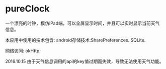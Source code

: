 # pureClock
一个漂亮的时钟，模仿iPad端，可以全屏显示时间，并且可以实时显示当前天气信息。

本应用中使用的技术包含:
android存储技术:SharePreferences. SQLite.

网络访问:
okHttp;


2016.10.15
由于天气信息调用的api的key值过期而失效，导致无法使用天气功能。
